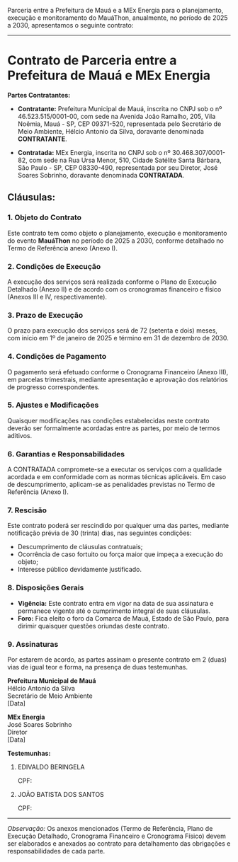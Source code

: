 Parceria entre a Prefeitura de Mauá e a MEx Energia para o planejamento, execução e monitoramento do MauáThon, anualmente, no período de 2025 a 2030, apresentamos o seguinte contrato:

---

# **Contrato de Parceria entre a Prefeitura de Mauá e MEx Energia**

**Partes Contratantes:**

- **Contratante:** Prefeitura Municipal de Mauá, inscrita no CNPJ sob o nº 46.523.515/0001-00, com sede na Avenida João Ramalho, 205, Vila Noêmia, Mauá - SP, CEP 09371-520, representada pelo Secretário de Meio Ambiente, Hélcio Antonio da Silva, doravante denominada **CONTRATANTE**.

- **Contratada:** MEx Energia, inscrita no CNPJ sob o nº 30.468.307/0001-82, com sede na Rua Ursa Menor, 510, Cidade Satélite Santa Bárbara, São Paulo - SP, CEP 08330-490, representada por seu Diretor, José Soares Sobrinho, doravante denominada **CONTRATADA**.

## **Cláusulas:**

### **1. Objeto do Contrato**

Este contrato tem como objeto o planejamento, execução e monitoramento do evento **MauáThon** no período de 2025 a 2030, conforme detalhado no Termo de Referência anexo (Anexo I).

### **2. Condições de Execução**

A execução dos serviços será realizada conforme o Plano de Execução Detalhado (Anexo II) e de acordo com os cronogramas financeiro e físico (Anexos III e IV, respectivamente).

### **3. Prazo de Execução**

O prazo para execução dos serviços será de 72 (setenta e dois) meses, com início em 1º de janeiro de 2025 e término em 31 de dezembro de 2030.

### **4. Condições de Pagamento**

O pagamento será efetuado conforme o Cronograma Financeiro (Anexo III), em parcelas trimestrais, mediante apresentação e aprovação dos relatórios de progresso correspondentes.

### **5. Ajustes e Modificações**

Quaisquer modificações nas condições estabelecidas neste contrato deverão ser formalmente acordadas entre as partes, por meio de termos aditivos.

### **6. Garantias e Responsabilidades**

A CONTRATADA compromete-se a executar os serviços com a qualidade acordada e em conformidade com as normas técnicas aplicáveis. Em caso de descumprimento, aplicam-se as penalidades previstas no Termo de Referência (Anexo I).

### **7. Rescisão**

Este contrato poderá ser rescindido por qualquer uma das partes, mediante notificação prévia de 30 (trinta) dias, nas seguintes condições:

- Descumprimento de cláusulas contratuais;
- Ocorrência de caso fortuito ou força maior que impeça a execução do objeto;
- Interesse público devidamente justificado.

### **8. Disposições Gerais**

- **Vigência:** Este contrato entra em vigor na data de sua assinatura e permanece vigente até o cumprimento integral de suas cláusulas.
- **Foro:** Fica eleito o foro da Comarca de Mauá, Estado de São Paulo, para dirimir quaisquer questões oriundas deste contrato.

### **9. Assinaturas**

Por estarem de acordo, as partes assinam o presente contrato em 2 (duas) vias de igual teor e forma, na presença de duas testemunhas.

**Prefeitura Municipal de Mauá**  
Hélcio Antonio da Silva  
Secretário de Meio Ambiente  
[Data]

**MEx Energia**  
José Soares Sobrinho  
Diretor  
[Data]

**Testemunhas:**

1. EDIVALDO BERINGELA

   CPF:  

2. JOÃO BATISTA DOS SANTOS
   
   CPF:  

---

*Observação:* Os anexos mencionados (Termo de Referência, Plano de Execução Detalhado, Cronograma Financeiro e Cronograma Físico) devem ser elaborados e anexados ao contrato para detalhamento das obrigações e responsabilidades de cada parte. 